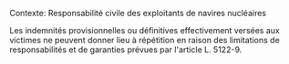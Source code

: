Contexte: Responsabilité civile des exploitants de navires nucléaires

Les indemnités provisionnelles ou définitives effectivement versées aux victimes ne peuvent donner lieu à répétition en raison des limitations de responsabilités et de garanties prévues par l'article L. 5122-9.